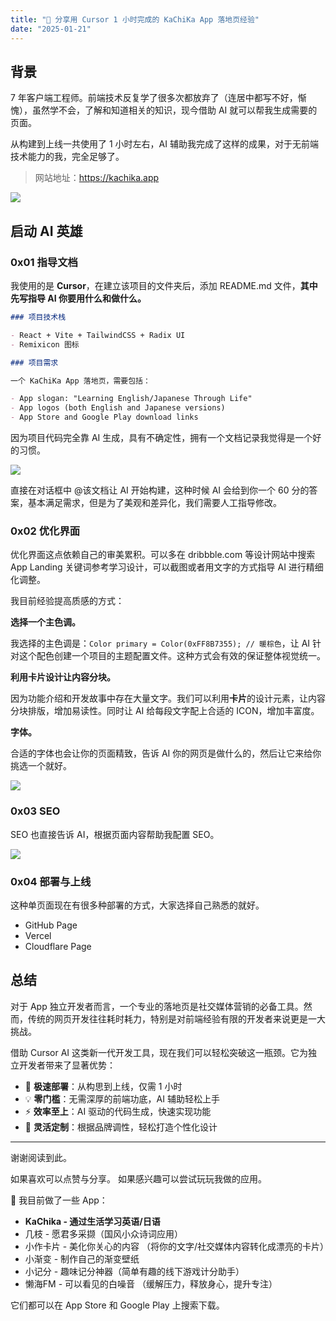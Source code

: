 ```yaml
---
title: "🤖 分享用 Cursor 1 小时完成的 KaChiKa App 落地页经验"
date: "2025-01-21"
---
```



## 背景

7 年客户端工程师。前端技术反复学了很多次都放弃了（连居中都写不好，惭愧），虽然学不会，了解和知道相关的知识，现今借助 AI 就可以帮我生成需要的页面。

从构建到上线一共使用了 1 小时左右，AI 辅助我完成了这样的成果，对于无前端技术能力的我，完全足够了。

> 网站地址：https://kachika.app

![](https://blog-r2.kachika.xyz/20250121131353061.png)

## 启动 AI 英雄

### 0x01 指导文档

我使用的是 **Cursor**，在建立该项目的文件夹后，添加 README.md 文件，**其中先写指导 AI 你要用什么和做什么。**

```md
### 项目技术栈

- React + Vite + TailwindCSS + Radix UI
- Remixicon 图标

### 项目需求

一个 KaChiKa App 落地页，需要包括： 

- App slogan: "Learning English/Japanese Through Life" 
- App logos (both English and Japanese versions) 
- App Store and Google Play download links
```

因为项目代码完全靠 AI 生成，具有不确定性，拥有一个文档记录我觉得是一个好的习惯。

![](https://blog-r2.kachika.xyz/20250121131049437.png)

直接在对话框中 @该文档让 AI 开始构建，这种时候 AI 会给到你一个 60 分的答案，基本满足需求，但是为了美观和差异化，我们需要人工指导修改。

### 0x02 优化界面

优化界面这点依赖自己的审美累积。可以多在 dribbble.com 等设计网站中搜索 App Landing 关键词参考学习设计，可以截图或者用文字的方式指导 AI 进行精细化调整。

我目前经验提高质感的方式：

**选择一个主色调。**

我选择的主色调是：`Color primary = Color(0xFF8B7355); // 暖棕色`，让 AI 针对这个配色创建一个项目的主题配置文件。这种方式会有效的保证整体视觉统一。


**利用卡片设计让内容分块。**

因为功能介绍和开发故事中存在大量文字。我们可以利用**卡片**的设计元素，让内容分块排版，增加易读性。同时让 AI 给每段文字配上合适的 ICON，增加丰富度。


**字体。**

合适的字体也会让你的页面精致，告诉 AI 你的网页是做什么的，然后让它来给你挑选一个就好。

![](https://blog-r2.kachika.xyz/20250121132542830.png)


### 0x03 SEO

SEO 也直接告诉 AI，根据页面内容帮助我配置 SEO。

![](https://blog-r2.kachika.xyz/20250121132859360.png)



### 0x04 部署与上线

这种单页面现在有很多种部署的方式，大家选择自己熟悉的就好。

- GitHub Page
- Vercel
- Cloudflare Page

## 总结

对于 App 独立开发者而言，一个专业的落地页是社交媒体营销的必备工具。然而，传统的网页开发往往耗时耗力，特别是对前端经验有限的开发者来说更是一大挑战。

借助 Cursor AI 这类新一代开发工具，现在我们可以轻松突破这一瓶颈。它为独立开发者带来了显著优势：

- 🚀 **极速部署**：从构思到上线，仅需 1 小时
- 💡 **零门槛**：无需深厚的前端功底，AI 辅助轻松上手
- ⚡️ **效率至上**：AI 驱动的代码生成，快速实现功能
- 🎨 **灵活定制**：根据品牌调性，轻松打造个性化设计


---

谢谢阅读到此。

如果喜欢可以点赞与分享。
如果感兴趣可以尝试玩玩我做的应用。


📱 我目前做了一些 App：

- **KaChika - 通过生活学习英语/日语**
- 几枝 - 愿君多采撷（国风小众诗词应用）
- 小作卡片 - 美化你关心的内容 （将你的文字/社交媒体内容转化成漂亮的卡片）
- 小渐变 - 制作自己的渐变壁纸
- 小记分 - 趣味记分神器（简单有趣的线下游戏计分助手）
- 懒海FM - 可以看见的白噪音 （缓解压力，释放身心，提升专注）

它们都可以在 App Store 和 Google Play 上搜索下载。